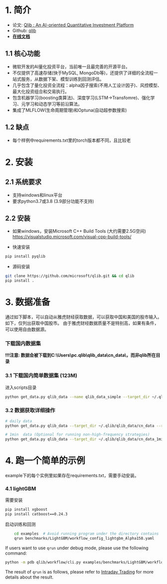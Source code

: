 # 1. 简介
- 论文: [Qlib : An AI-oriented Quantitative Investment Platform](https://arxiv.org/pdf/2009.11189.pdf)   
- Github:  [qlib](https://github.com/microsoft/qlib)
- [**在线文档**](https://qlib.readthedocs.io/en/latest/index.html)     

## 1.1 核心功能
- 微软开发的AI量化投资平台，当前唯一且最完善的开源平台。
- 不仅提供了高速存储(快于MySQL, MongoDb等)，还提供了详细的全流程一站式服务，从数据下架、模型训练到回测评估。
- 几乎包含了量化投资全流程：alpha因子搜索(不用人工设计因子)、风控模型、最大化投资组合和交易执行。
- 包含机器学习(boosting类算法)、深度学习(LSTM->Transfomre)、强化学习、元学习和动态学习等前沿算法。
- 集成了MLFLOW(生命周期管理)和Optuna(自动超参数搜索)

## 1.2 缺点
- 每个样例中requirements.txt里的torch版本都不同，且比较老

# 2. 安装
## 2.1 系统要求
- 支持windows和linux平台
- 要求python3.7或3.8 (3.9部分功能不支持)

## 2.2 安装
- 如果windows，安装Microsoft C++ Build Tools (大约需要2.5G空间)    
  https://visualstudio.microsoft.com/visual-cpp-build-tools/      


- 快速安装
``` sh
pip install pyqlib
```

- 源码安装
``` sh
git clone https://github.com/microsoft/qlib.git && cd qlib
pip install .
```

# 3. 数据准备
通过如下脚本，可以自动从雅虎财经获取数据，可以获取中国和美国的股市输入。如下，仅列出获取中国股市。
由于雅虎财经数据质量不是特别高，如果有条件，可以使用自由数据源。
### 下载国内数据集
**!!!注意: 数据会被下载到C:\Users\pc\.qlib\qlib_data\cn_data\，而非qlib所在目录**  

### 3.1 下载国内简单数据集 (123M)
进入scripts目录

```bash
python get_data.py qlib_data --name qlib_data_simple --target_dir ~/.qlib/qlib_data/cn_data --region cn
```

### 3.2 数据获取详细操作

```bash
# daily data
python get_data.py qlib_data --target_dir ~/.qlib/qlib_data/cn_data --region cn

# 1min  data (Optional for running non-high-frequency strategies)
python get_data.py qlib_data --target_dir ~/.qlib/qlib_data/cn_data_1min --region cn --interval 1min
```

# 4. 跑一个简单的示例
example下的每个实例里如果存在requirements.txt，需要手动安装。
### 4.1 lightGBM
需要安装
```bash
pip install xgboost
pip install catboost==0.24.3 
```

启动训练和回测
```bash
    cd examples  # Avoid running program under the directory contains `qlib`
    qrun benchmarks/LightGBM/workflow_config_lightgbm_Alpha158.yaml
  ```
  If users want to use `qrun` under debug mode, please use the following command:
  ```bash
  python -m pdb qlib/workflow/cli.py examples/benchmarks/LightGBM/workflow_config_lightgbm_Alpha158.yaml
  ```
  The result of `qrun` is as follows, please refer to [Intraday Trading](https://qlib.readthedocs.io/en/latest/component/backtest.html) for more details about the result. 

  ```bash

